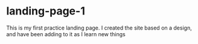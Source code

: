 # landing-page-1
This is my first practice landing page. I created the site based on a design, and have been adding to it as I learn new things
